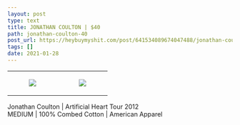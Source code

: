 ```yaml
---
layout: post
type: text
title: JONATHAN COULTON | $40
path: jonathan-coulton-40
post_url: https://heybuymyshit.com/post/641534089674047488/jonathan-coulton-40
tags: []
date: 2021-01-28
---
```




<table style="width:100%;"><tr><td style="vertical-align:top;">
      <figure class="tmblr-full" data-orig-height="2048" data-orig-width="1365" data-orig-src="https://concertshirts.netlify.app/shirts/0368/0368-01.jpg"><img src="https://64.media.tumblr.com/83e75d59d4d7c39e75b2b12973d0a331/9aa4dcb23ddaffd8-c4/s540x810/dd9552cdeb5c6f0f84a0427b271e3c8ace775e53.jpg" data-orig-height="2048" data-orig-width="1365" data-orig-src="https://concertshirts.netlify.app/shirts/0368/0368-01.jpg"/></figure></td>
    <td style="vertical-align:top;">
      <figure class="tmblr-full" data-orig-height="2048" data-orig-width="1365" data-orig-src="https://concertshirts.netlify.app/shirts/0368/0368-02.jpg"><img src="https://64.media.tumblr.com/9d5aac513ccf7281eab6c039f5a21d0f/9aa4dcb23ddaffd8-57/s540x810/bcab7fd018e781f337ef96c5cad60b4351e19bed.jpg" data-orig-height="2048" data-orig-width="1365" data-orig-src="https://concertshirts.netlify.app/shirts/0368/0368-02.jpg"/></figure></td>
  </tr></table><p>
  Jonathan Coulton | Artificial Heart Tour 2012<br/>MEDIUM | 100% Combed Cotton | American Apparel
</p>
